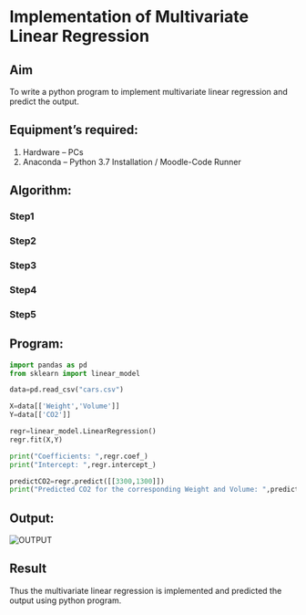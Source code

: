 # Implementation of Multivariate Linear Regression
## Aim
To write a python program to implement multivariate linear regression and predict the output.
## Equipment’s required:
1.	Hardware – PCs
2.	Anaconda – Python 3.7 Installation / Moodle-Code Runner
## Algorithm:
### Step1


### Step2


### Step3


### Step4


### Step5


## Program:
```python
import pandas as pd
from sklearn import linear_model

data=pd.read_csv("cars.csv")

X=data[['Weight','Volume']]
Y=data[['CO2']]

regr=linear_model.LinearRegression()
regr.fit(X,Y)

print("Coefficients: ",regr.coef_)
print("Intercept: ",regr.intercept_)

predictCO2=regr.predict([[3300,1300]])
print("Predicted CO2 for the corresponding Weight and Volume: ",predictCO2)


```
## Output:

![OUTPUT](carsout.png)



## Result
Thus the multivariate linear regression is implemented and predicted the output using python program.
